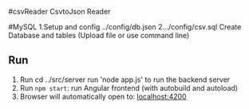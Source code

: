 #csvReader
CsvtoJson Reader

#MySQL
1.Setup and config ../config/db.json
2.../config/csv.sql Create Database and tables (Upload file or use command line)



## Run
1. Run cd ../src/server run 'node app.js' to run the backend server
2. Run `npm start`: run Angular frontend (with autobuild and autoload)
3. Browser will automatically open to: [localhost:4200](http://localhost:4200)